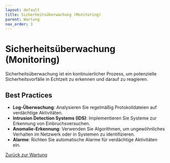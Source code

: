 ```yaml
---
layout: default
title: Sicherheitsüberwachung (Monitoring)
parent: Wartung
nav_order: 3
---
```


# Sicherheitsüberwachung (Monitoring)

Sicherheitsüberwachung ist ein kontinuierlicher Prozess, um potenzielle Sicherheitsvorfälle in Echtzeit zu erkennen und darauf zu reagieren.

## Best Practices
- **Log-Überwachung**: Analysieren Sie regelmäßig Protokolldateien auf verdächtige Aktivitäten.
- **Intrusion Detection Systems (IDS)**: Implementieren Sie Systeme zur Erkennung von Einbruchsversuchen.
- **Anomalie-Erkennung**: Verwenden Sie Algorithmen, um ungewöhnliches Verhalten im Netzwerk oder in Systemen zu identifizieren.
- **Alarme**: Richten Sie automatische Alarme für verdächtige Aktivitäten ein.

[Zurück zur Wartung](/pages/wartung)